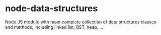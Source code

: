 # node-data-structures
Node.JS module with most complete collection of data structures classes and methods, including linked list, BST, heap, ...
